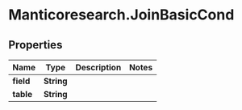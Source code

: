 # Manticoresearch.JoinBasicCond

## Properties

Name | Type | Description | Notes
------------ | ------------- | ------------- | -------------
**field** | **String** |  | 
**table** | **String** |  | 


